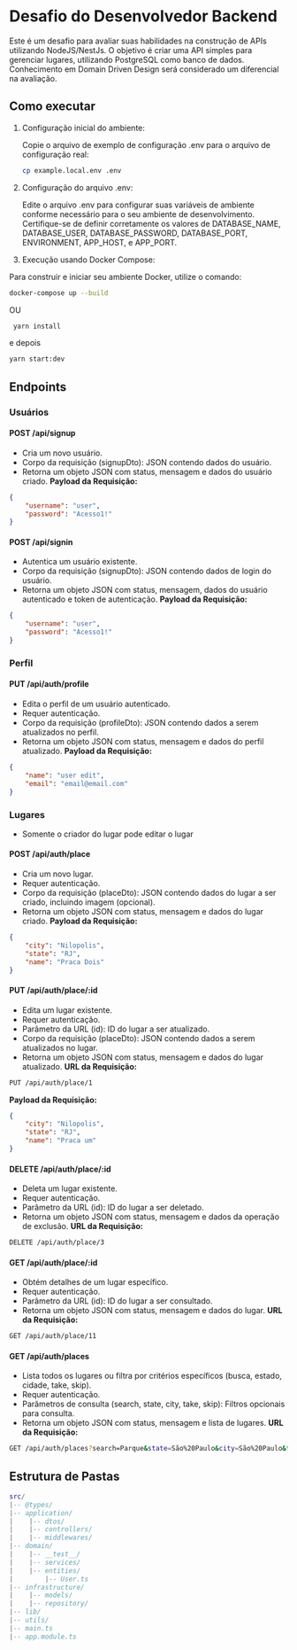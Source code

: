 # Desafio do Desenvolvedor Backend

Este é um desafio para avaliar suas habilidades na construção de APIs utilizando NodeJS/NestJs. O objetivo é criar uma API simples para gerenciar lugares, utilizando PostgreSQL como banco de dados. Conhecimento em Domain Driven Design será considerado um diferencial na avaliação.

## Como executar

1. Configuração inicial do ambiente:

    Copie o arquivo de exemplo de configuração .env para o arquivo de configuração real:

    ```bash
    cp example.local.env .env
    ```
2. Configuração do arquivo .env:

    Edite o arquivo .env para configurar suas variáveis de ambiente conforme necessário para o seu ambiente de desenvolvimento. Certifique-se de definir corretamente os valores de DATABASE_NAME, DATABASE_USER, DATABASE_PASSWORD, DATABASE_PORT, ENVIRONMENT, APP_HOST, e APP_PORT.

3. Execução usando Docker Compose:

  Para construir e iniciar seu ambiente Docker, utilize o comando:

  ```bash
  docker-compose up --build
  ```
  OU
  ```bash
   yarn install
  ```
  e depois
  ```bash
  yarn start:dev
  ```


## Endpoints
### Usuários

#### POST /api/signup
* Cria um novo usuário.
* Corpo da requisição (signupDto): JSON contendo dados do usuário.
* Retorna um objeto JSON com status, mensagem e dados do usuário criado.
**Payload da Requisição:**
``` json
{
	"username": "user",
	"password": "Acesso1!"
}
```

#### POST /api/signin

* Autentica um usuário existente.
* Corpo da requisição (signupDto): JSON contendo dados de login do usuário.
* Retorna um objeto JSON com status, mensagem, dados do usuário autenticado e token de autenticação.
**Payload da Requisição:**
``` json
{
	"username": "user",
	"password": "Acesso1!"
}
```

### Perfil

#### PUT /api/auth/profile

* Edita o perfil de um usuário autenticado.
* Requer autenticação.
* Corpo da requisição (profileDto): JSON contendo dados a serem atualizados no perfil.
* Retorna um objeto JSON com status, mensagem e dados do perfil atualizado.
**Payload da Requisição:**
``` json
{
	"name": "user edit",
	"email": "email@email.com"
}
```

### Lugares

* Somente o criador do lugar pode editar o lugar

#### POST /api/auth/place

* Cria um novo lugar.
* Requer autenticação.
* Corpo da requisição (placeDto): JSON contendo dados do lugar a ser criado, incluindo imagem (opcional).
* Retorna um objeto JSON com status, mensagem e dados do lugar criado.
**Payload da Requisição:**
``` json
{
	"city": "Nilopolis",
	"state": "RJ",
	"name": "Praca Dois"	
}
```

#### PUT /api/auth/place/:id

* Edita um lugar existente.
* Requer autenticação.
* Parâmetro da URL (id): ID do lugar a ser atualizado.
* Corpo da requisição (placeDto): JSON contendo dados a serem atualizados no lugar.
* Retorna um objeto JSON com status, mensagem e dados do lugar atualizado.
**URL da Requisição:**
``` bash
PUT /api/auth/place/1

```
**Payload da Requisição:**
``` json
{
	"city": "Nilopolis",
	"state": "RJ",
	"name": "Praca um"	
}
```

#### DELETE /api/auth/place/:id

* Deleta um lugar existente.
* Requer autenticação.
* Parâmetro da URL (id): ID do lugar a ser deletado.
* Retorna um objeto JSON com status, mensagem e dados da operação de exclusão.
**URL da Requisição:**
``` bash
DELETE /api/auth/place/3
```

#### GET /api/auth/place/:id

* Obtém detalhes de um lugar específico.
* Requer autenticação.
* Parâmetro da URL (id): ID do lugar a ser consultado.
* Retorna um objeto JSON com status, mensagem e dados do lugar.
**URL da Requisição:**
``` bash
GET /api/auth/place/11

```

#### GET /api/auth/places

* Lista todos os lugares ou filtra por critérios específicos (busca, estado, cidade, take, skip).
* Requer autenticação.
* Parâmetros de consulta (search, state, city, take, skip): Filtros opcionais para consulta.
* Retorna um objeto JSON com status, mensagem e lista de lugares.
**URL da Requisição:**
``` bash
GET /api/auth/places?search=Parque&state=São%20Paulo&city=São%20Paulo&take=10&skip=0

```


## Estrutura de Pastas

``` lua
src/ 
|-- @types/ 
|-- application/ 
|    |-- dtos/ 
|    |-- controllers/ 
|    |-- middlewares/ 
|-- domain/ 
|    |-- __test__/ 
|    |-- services/ 
|    |-- entities/ 
|        |-- User.ts 
|-- infrastructure/ 
|    |-- models/ 
|    |-- repository/ 
|-- lib/ 
|-- utils/ 
|-- main.ts 
|-- app.module.ts
```